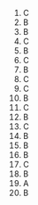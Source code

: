 1. C
2. B
3. B
4. C
5. B
6. C
7. B
8. C
9. C
10. B
11. C
12. B
13. C
14. B
15. B
16. B
17. C
18. B
19. A
20. B
